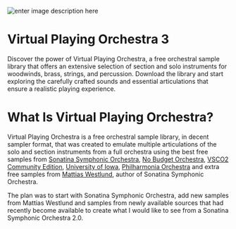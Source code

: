![enter image description here](https://github.com/eodowd/VirtualPlayingOrchestra/blob/main/Images/background.png?raw=true)
# Virtual Playing Orchestra 3

Discover the power of Virtual Playing Orchestra, a free orchestral sample library that offers an extensive selection of section and solo instruments for woodwinds, brass, strings, and percussion. Download the library and start exploring the carefully crafted sounds and essential articulations that ensure a realistic playing experience. 


# What Is Virtual Playing Orchestra?

Virtual Playing Orchestra is a free orchestral sample library, in decent sampler format, that was created to emulate multiple articulations of the solo and section instruments from a full orchestra using the best free samples from [Sonatina Symphonic Orchestra](http://sso.mattiaswestlund.net/), [No Budget Orchestra](https://github.com/ssj71/No-Budget-Orchestra), [VSCO2 Community Edition](http://vis.versilstudios.net/vsco-2.html), [University of Iowa](http://theremin.music.uiowa.edu/), [Philharmonia Orchestra](http://www.philharmonia.co.uk/explore/make_music) and extra free samples from [Mattias Westlund](http://mattiaswestlund.net/samples/), author of Sonatina Symphonic Orchestra.

The plan was to start with Sonatina Symphonic Orchestra, add new samples from Mattias Westlund and samples from newly available sources that had recently become available to create what I would like to see from a Sonatina Symphonic Orchestra 2.0.

